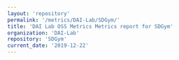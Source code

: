 ```yaml
---
layout: 'repository'
permalink: '/metrics/DAI-Lab/SDGym/'
title: 'DAI Lab OSS Metrics Metrics report for SDGym'
organization: 'DAI-Lab'
repository: 'SDGym'
current_date: '2019-12-22'
---
```

